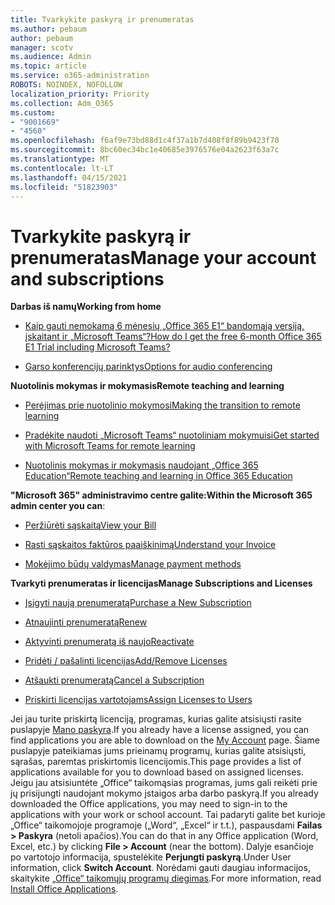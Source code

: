 ```yaml
---
title: Tvarkykite paskyrą ir prenumeratas
ms.author: pebaum
author: pebaum
manager: scotv
ms.audience: Admin
ms.topic: article
ms.service: o365-administration
ROBOTS: NOINDEX, NOFOLLOW
localization_priority: Priority
ms.collection: Adm_O365
ms.custom:
- "9001669"
- "4560"
ms.openlocfilehash: f6af9e73bd88d1c4f37a1b7d408f8f89b9423f70
ms.sourcegitcommit: 8bc60ec34bc1e40685e3976576e04a2623f63a7c
ms.translationtype: MT
ms.contentlocale: lt-LT
ms.lasthandoff: 04/15/2021
ms.locfileid: "51823903"
---
```

# <a name="manage-your-account-and-subscriptions"></a><span data-ttu-id="e3d88-102">Tvarkykite paskyrą ir prenumeratas</span><span class="sxs-lookup"><span data-stu-id="e3d88-102">Manage your account and subscriptions</span></span>

<span data-ttu-id="e3d88-103">**Darbas iš namų**</span><span class="sxs-lookup"><span data-stu-id="e3d88-103">**Working from home**</span></span>
- [<span data-ttu-id="e3d88-104">Kaip gauti nemokamą 6 mėnesių „Office 365 E1“ bandomąją versiją, įskaitant ir „Microsoft Teams“?</span><span class="sxs-lookup"><span data-stu-id="e3d88-104">How do I get the free 6-month Office 365 E1 Trial including Microsoft Teams?</span></span>](https://docs.microsoft.com/MicrosoftTeams/e1-trial-license)

- [<span data-ttu-id="e3d88-105">Garso konferencijų parinktys</span><span class="sxs-lookup"><span data-stu-id="e3d88-105">Options for audio conferencing</span></span>](https://docs.microsoft.com/alchemyinsights/options-for-audio-conferencing)

<span data-ttu-id="e3d88-106">**Nuotolinis mokymas ir mokymasis**</span><span class="sxs-lookup"><span data-stu-id="e3d88-106">**Remote teaching and learning**</span></span>

- [<span data-ttu-id="e3d88-107">Perėjimas prie nuotolinio mokymosi</span><span class="sxs-lookup"><span data-stu-id="e3d88-107">Making the transition to remote learning</span></span>](https://www.microsoft.com/education/remote-learning)

- [<span data-ttu-id="e3d88-108">Pradėkite naudoti „Microsoft Teams“ nuotoliniam mokymuisi</span><span class="sxs-lookup"><span data-stu-id="e3d88-108">Get started with Microsoft Teams for remote learning</span></span>](https://docs.microsoft.com/MicrosoftTeams/remote-learning-edu)

- [<span data-ttu-id="e3d88-109">Nuotolinis mokymas ir mokymasis naudojant „Office 365 Education“</span><span class="sxs-lookup"><span data-stu-id="e3d88-109">Remote teaching and learning in Office 365 Education</span></span>](https://docs.microsoft.com/MicrosoftTeams/remote-learning-edu)

<span data-ttu-id="e3d88-110">**"Microsoft 365" administravimo centre galite:**</span><span class="sxs-lookup"><span data-stu-id="e3d88-110">**Within the Microsoft 365 admin center you can**:</span></span> 

- [<span data-ttu-id="e3d88-111">Peržiūrėti sąskaitą</span><span class="sxs-lookup"><span data-stu-id="e3d88-111">View your Bill</span></span>](https://docs.microsoft.com/microsoft-365/commerce/billing-and-payments/view-your-bill-or-invoice) 

- [<span data-ttu-id="e3d88-112">Rasti sąskaitos faktūros paaiškinimą</span><span class="sxs-lookup"><span data-stu-id="e3d88-112">Understand your Invoice</span></span>](https://docs.microsoft.com/microsoft-365/commerce/billing-and-payments/understand-your-invoice)

- [<span data-ttu-id="e3d88-113">Mokėjimo būdų valdymas</span><span class="sxs-lookup"><span data-stu-id="e3d88-113">Manage payment methods</span></span>](https://docs.microsoft.com/microsoft-365/commerce/billing-and-payments/manage-payment-methods)

<span data-ttu-id="e3d88-114">**Tvarkyti prenumeratas ir licencijas**</span><span class="sxs-lookup"><span data-stu-id="e3d88-114">**Manage Subscriptions and Licenses**</span></span> 

- [<span data-ttu-id="e3d88-115">Įsigyti naują prenumeratą</span><span class="sxs-lookup"><span data-stu-id="e3d88-115">Purchase a New Subscription</span></span>](https://docs.microsoft.com/microsoft-365/commerce/subscriptions/upgrade-to-different-plan)

- [<span data-ttu-id="e3d88-116">Atnaujinti prenumeratą</span><span class="sxs-lookup"><span data-stu-id="e3d88-116">Renew</span></span>](https://docs.microsoft.com/microsoft-365/commerce/subscriptions/renew-your-subscription) 

- [<span data-ttu-id="e3d88-117">Aktyvinti prenumeratą iš naujo</span><span class="sxs-lookup"><span data-stu-id="e3d88-117">Reactivate</span></span>](https://docs.microsoft.com/microsoft-365/commerce/subscriptions/reactivate-your-subscription)

- [<span data-ttu-id="e3d88-118">Pridėti / pašalinti licencijas</span><span class="sxs-lookup"><span data-stu-id="e3d88-118">Add/Remove Licenses</span></span>](https://docs.microsoft.com/microsoft-365/commerce/licenses/buy-licenses)

- [<span data-ttu-id="e3d88-119">Atšaukti prenumeratą</span><span class="sxs-lookup"><span data-stu-id="e3d88-119">Cancel a Subscription</span></span>](https://docs.microsoft.com/microsoft-365/commerce/subscriptions/cancel-your-subscription)

- [<span data-ttu-id="e3d88-120">Priskirti licencijas vartotojams</span><span class="sxs-lookup"><span data-stu-id="e3d88-120">Assign Licenses to Users</span></span>](https://docs.microsoft.com/microsoft-365/admin/manage/assign-licenses-to-users)

<span data-ttu-id="e3d88-121">Jei jau turite priskirtą licenciją, programas, kurias galite atsisiųsti rasite puslapyje [Mano paskyra](https://portal.office.com/account/#installs).</span><span class="sxs-lookup"><span data-stu-id="e3d88-121">If you already have a license assigned, you can find applications you are able to download on the [My Account](https://portal.office.com/account/#installs) page.</span></span> <span data-ttu-id="e3d88-122">Šiame puslapyje pateikiamas jums prieinamų programų, kurias galite atsisiųsti, sąrašas, paremtas priskirtomis licencijomis.</span><span class="sxs-lookup"><span data-stu-id="e3d88-122">This page provides a list of applications available for you to download based on assigned licenses.</span></span> <span data-ttu-id="e3d88-123">Jeigu jau atsisiuntėte „Office“ taikomąsias programas, jums gali reikėti prie jų prisijungti naudojant mokymo įstaigos arba darbo paskyrą.</span><span class="sxs-lookup"><span data-stu-id="e3d88-123">If you already downloaded the Office applications, you may need to sign-in to the applications with your work or school account.</span></span> <span data-ttu-id="e3d88-124">Tai padaryti galite bet kurioje „Office“ taikomojoje programoje („Word“, „Excel“ ir t.t.), paspausdami **Failas > Paskyra** (netoli apačios).</span><span class="sxs-lookup"><span data-stu-id="e3d88-124">You can do that in any Office application (Word, Excel, etc.) by clicking **File > Account** (near the bottom).</span></span> <span data-ttu-id="e3d88-125">Dalyje esančioje po vartotojo informacija, spustelėkite **Perjungti paskyrą**.</span><span class="sxs-lookup"><span data-stu-id="e3d88-125">Under User information, click **Switch Account**.</span></span> <span data-ttu-id="e3d88-126">Norėdami gauti daugiau informacijos, skaitykite [„Office“ taikomųjų programų diegimas](https://docs.microsoft.com/microsoft-365/admin/setup/install-applications).</span><span class="sxs-lookup"><span data-stu-id="e3d88-126">For more information, read [Install Office Applications](https://docs.microsoft.com/microsoft-365/admin/setup/install-applications).</span></span> 
